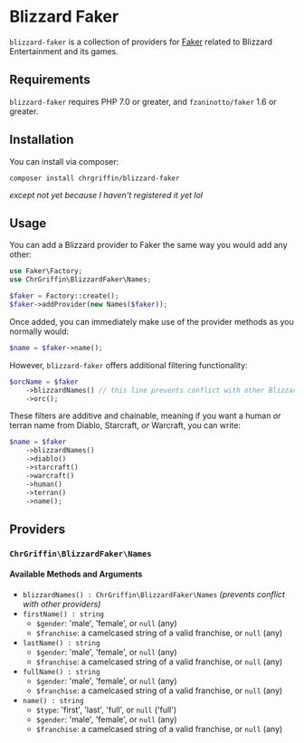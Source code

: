 # Blizzard Faker
`blizzard-faker` is a collection of providers for [Faker](https://github.com/fzaninotto/Faker) related to Blizzard Entertainment and its games.

## Requirements

`blizzard-faker` requires PHP 7.0 or greater, and `fzaninotto/faker` 1.6 or greater.

## Installation

You can install via composer:

```
composer install chrgriffin/blizzard-faker
```

_except not yet because I haven't registered it yet lol_

## Usage

You can add a Blizzard provider to Faker the same way you would add any other:

```php
use Faker\Factory;
use ChrGriffin\BlizzardFaker\Names;

$faker = Factory::create();
$faker->addProvider(new Names($faker));
```

Once added, you can immediately make use of the provider methods as you normally would:

```php
$name = $faker->name();
```

However, `blizzard-faker` offers additional filtering functionality:

```php
$orcName = $faker
    ->blizzardNames() // this line prevents conflict with other Blizzard providers
    ->orc();
```

These filters are additive and chainable, meaning if you want a human _or_ terran name from Diablo, Starcraft, _or_ Warcraft, you can write:

```php
$name = $faker
    ->blizzardNames()
    ->diablo()
    ->starcraft()
    ->warcraft()
    ->human()
    ->terran()
    ->name();
```

## Providers

### `ChrGriffin\BlizzardFaker\Names`

#### Available Methods and Arguments

* `blizzardNames() : ChrGriffin\BlizzardFaker\Names` _(prevents conflict with other providers)_
* `firstName() : string`
    * `$gender`: 'male', 'female', or `null` (any)
    * `$franchise`: a camelcased string of a valid franchise, or `null` (any)
* `lastName() : string`
    * `$gender`: 'male', 'female', or `null` (any)
    * `$franchise`: a camelcased string of a valid franchise, or `null` (any)
* `fullName() : string`
    * `$gender`: 'male', 'female', or `null` (any)
    * `$franchise`: a camelcased string of a valid franchise, or `null` (any)
* `name() : string`
    * `$type`: 'first', 'last', 'full', or `null` ('full')
    * `$gender`: 'male', 'female', or `null` (any)
    * `$franchise`: a camelcased string of a valid franchise, or `null` (any)